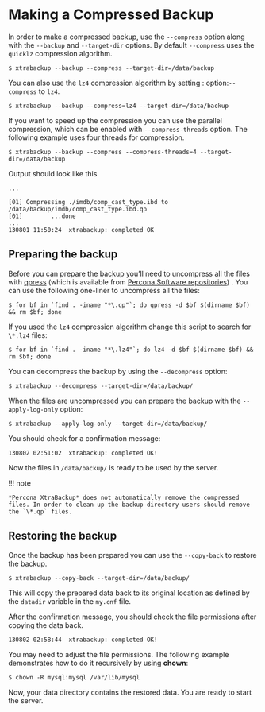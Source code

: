 # Making a Compressed Backup

In order to make a compressed backup, use the `--compress` option along
with the `--backup` and `--target-dir` options. By default
`--compress` uses the `quicklz` compression algorithm.

```
$ xtrabackup --backup --compress --target-dir=/data/backup
```

You can also use the `lz4` compression algorithm by setting :
option:`--compress` to `lz4`.

```
$ xtrabackup --backup --compress=lz4 --target-dir=/data/backup
```

If you want to speed up the compression you can use the parallel
compression, which can be enabled with `--compress-threads`
option. The following example uses four threads for compression.

```
$ xtrabackup --backup --compress --compress-threads=4 --target-dir=/data/backup
```

Output should look like this

```
...

[01] Compressing ./imdb/comp_cast_type.ibd to /data/backup/imdb/comp_cast_type.ibd.qp
[01]        ...done
...
130801 11:50:24  xtrabackup: completed OK
```

## Preparing the backup

Before you can prepare the backup you’ll need to uncompress all the files
with
[qpress](http://www.quicklz.com/) (which is available
from [Percona Software
repositories](http://www.percona.com/doc/percona-xtrabackup/8.0/installation.html#using-percona-software-repositories))
.
You can use the following one-liner to uncompress all the files:

```
$ for bf in `find . -iname "*\.qp"`; do qpress -d $bf $(dirname $bf) && rm $bf; done
```

If you used the `lz4` compression algorithm change this script to search
for `\*.lz4` files:

```
$ for bf in `find . -iname "*\.lz4"`; do lz4 -d $bf $(dirname $bf) && rm $bf; done
```

You can decompress the backup by using the `--decompress` option:

```
$ xtrabackup --decompress --target-dir=/data/backup/
```

When the files are uncompressed you can prepare the backup with the
`--apply-log-only` option:

```
$ xtrabackup --apply-log-only --target-dir=/data/backup/
```

You should check for a confirmation message:

```
130802 02:51:02  xtrabackup: completed OK!
```

Now the files in `/data/backup/` is ready to be used by the server.

!!! note
   
    *Percona XtraBackup* does not automatically remove the compressed files. In order to clean up the backup directory users should remove the `\*.qp` files.

## Restoring the backup

Once the backup has been prepared you can use the `--copy-back` to
restore the backup.

```
$ xtrabackup --copy-back --target-dir=/data/backup/
```

This will copy the prepared data back to its original location as defined
by the
`datadir` variable in the `my.cnf` file.

After the confirmation message, you should check the file permissions after
copying the data back.

```
130802 02:58:44  xtrabackup: completed OK!
```

You may need to adjust the file permissions. The following example
demonstrates
how to do it recursively by using **chown**:

```
$ chown -R mysql:mysql /var/lib/mysql
```

Now, your data directory contains the restored data. You are
ready to start the server.
